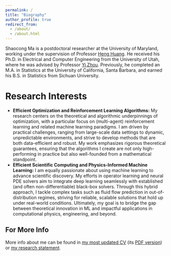```yaml
---
permalink: /
title: "Biography"
author_profile: true
redirect_from: 
  - /about/
  - /about.html
---
```


Shaocong Ma is a postdoctoral researcher at the University of Maryland, working under the supervision of Professor [Heng Huang](https://www.cs.umd.edu/~heng/). He received his Ph.D. in Electrical and Computer Engineering from the University of Utah, where he was advised by Professor [Yi Zhou](https://sites.google.com/site/yizhouhomepage/). Previously, he completed an M.A. in Statistics at the University of California, Santa Barbara, and earned his B.S. in Statistics from Sichuan University.  

Research Interests
======
 - **Efficient Optimization and Reinforcement Learning Algorithms:** My research centers on the theoretical and algorithmic underpinnings of optimization, with a particular focus on (multi-agent) reinforcement learning and related machine learning paradigms. I am driven by practical challenges, ranging from large-scale data settings to dynamic, unpredictable environments, and strive to develop methods that are both data-efficient and robust. My work emphasizes rigorous theoretical guarantees, ensuring that the algorithms I create are not only high-performing in practice but also well-founded from a mathematical standpoint.
 - **Efficient Scientific Computing and Physics-Informed Machine Learning:** I am equally passionate about using machine learning to advance scientific discovery. My efforts in operator learning and neural PDE solvers aim to integrate deep learning seamlessly with established (and often non-differentiable) black-box solvers. Through this hybrid approach, I tackle complex tasks such as fluid flow prediction in out-of-distribution regimes, striving for reliable, scalable solutions that hold up under real-world conditions. Ultimately, my goal is to bridge the gap between theoretical innovation in ML and impactful applications in computational physics, engineering, and beyond.




For More Info
------
More info about me can be found in [my most updated CV](/cv/) (its [PDF version](/files/CV-Shaocong_Ma.pdf)) or [my research statement](/files/Research_Summary.pdf).
